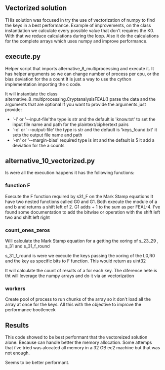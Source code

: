 ## Vectorized solution
THis solution was focused in try the use of vectorization of numpy to find the keys in a best performance.
Example of improvements, on the class instantiation we calculate every possible value that don't requires the K0. With that we reduce  calculations during the loop. Also it do the calculations for the complete arrays which uses numpy and improve performance.

## execute.py

Helper script that imports alternative_8_multiprocessing and execute it. It has helper arguments so we can change  number of process per cpu, or the bias deviation for the a count
It is just a way to use the cython implementation importing the c code.

It will instantiate the class alternative_8_multiprocessing.CryptanalysisFEAL()  parse the data and the arguments that are optional
If you want to provide the arguments just provide:
- '-i' or  '--input-file'the type is str and the default is 'know.txt' to set the input file name and path for the plaintext/ciphertext pairs
- '-o' or '--output-file' the type is str and the default is 'keys_found.txt' it sets the output file name and path
- '-m' or  '--margin-bias' required  type is int and the default is 5 it add a deviation for the a counts

## alternative_10_vectorized.py

Is were all the execution happens it has the following functions:


### function F

Execute the F function required by s31_F on the Mark Stamp  equations
It have two nested functions called G0 and G1.
Both execute the module of a and b  and returns a shift left of 2. G1 adds + 1 to the sum as per FEAL-4.
I've found some documentation to add the bitwise or operation with the shift left two and shift left right


### count_ones_zeros

Will calculate the Mark Stamp equation for a getting the xoring of s_23_29 ,  s_31  and  s_31_f_round

s_31_f_round is were we execute the keys passing the xoring of the L0,R0 and the key as specific bits to F function. This would return as uint32

It will calculate the count of results of a for each key. The diference  hete is tht will leverage the numpy arrays and do it via an vectorization

### workers

Create pool of process to run chunks of the array so it don't load all the array at once for the keys. All this with the objective to improve the performance bootleneck

## Results

This code showed to be best performant that the vectoreized solution alone. Because can handle better the memory allocation. Some attemps that i've tried was alocated all memory in a 32 GB ec2 machine but that was not enough.

Seems to be better performant.
